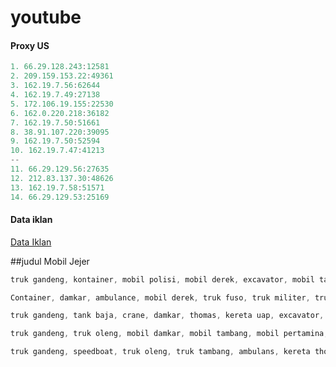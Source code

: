 # youtube


#### Proxy US
```js
1. 66.29.128.243:12581
2. 209.159.153.22:49361
3. 162.19.7.56:62644
4. 162.19.7.49:27138
5. 172.106.19.155:22530
6. 162.0.220.218:36182
7. 162.19.7.50:51661
8. 38.91.107.220:39095
9. 162.19.7.50:52594
10. 162.19.7.47:41213
--
11. 66.29.129.56:27635
12. 212.83.137.30:48626
13. 162.19.7.58:51571
14. 66.29.129.53:25169
```


#### Data iklan
[Data Iklan](https://www.prepostseo.com/tool/fake-address-generator)


##judul Mobil Jejer

```js
truk gandeng, kontainer, mobil polisi, mobil derek, excavator, mobil tambang, ambulans, truk sampah mobil jejer
```
```js
Container, damkar, ambulance, mobil derek, truk fuso, truk militer, truk molen, truk towing mobil jejer
```
```js
truk gandeng, tank baja, crane, damkar, thomas, kereta uap, excavator, mobil polisi, truk tambang mobil jejer
```
```js
truk gandeng, truk oleng, mobil damkar, mobil tambang, mobil pertamina, mobil polisi, mobil ambulans mobil jejer
```
```js
truk gandeng, speedboat, truk oleng, truk tambang, ambulans, kereta thomas, truk towing, truk tanki mobil jejer
```
